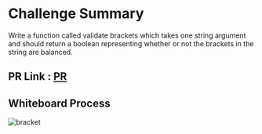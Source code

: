 # Challenge Summary
Write a function called validate brackets which takes one string argument and should return a boolean 
representing whether or not the brackets in the string are balanced.

## PR Link : [PR](https://github.com/hind-hb/data-structures-and-algorithms2/pull/14/commits/015eb4cd358641542c88174dd4a32741e0de6f60)


## Whiteboard Process

![bracket](https://user-images.githubusercontent.com/75991604/162463096-0eac92ef-69b5-403f-8809-36f22c077a48.jpg)


